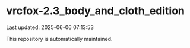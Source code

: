 # vrcfox-2.3_body_and_cloth_edition

Last updated: 2025-06-06 07:13:53

This repository is automatically maintained.
